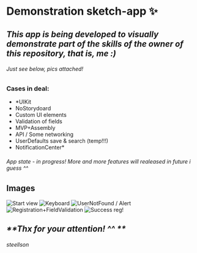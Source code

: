 # **Demonstration sketch-app** ✨

## *This app is being developed to visually demonstrate part of the skills of the owner of this repository, that is, me :)* 
###### Just see below, pics attached!

### **Cases in deal:**

* *UIKit
* NoStorydoard
* Custom UI elements
* Validation of fields
* MVP+Assembly
* API / Some networking 
* UserDefaults save & search (temp!!!)
* NotificationCenter*

###### App state - in progress! More and more features will realeased in future i guess ^^


## **Images**

![Start view](https://github.com/steellson/fieldsValidation/blob/main/img/start.png "When your are not onboarded")
![Keyboard](https://github.com/steellson/fieldsValidation/blob/main/img/keyboard%2Bfields.png "As you see, conetnt goes up")
![UserNotFound / Alert](https://github.com/steellson/fieldsValidation/blob/main/img/userNotFound.png "Subclass from UIAlertController, configurated / Seach in UD")
![Registration+FieldValidation](https://github.com/steellson/fieldsValidation/blob/main/img/registrationValidation.png "Regex checks, painfully  but works")
![Success reg!](https://github.com/steellson/fieldsValidation/blob/main/img/successReg.jpeg "If all fields are filled right - acc is created! Your can enter with this data on first page and transfered to Home screeen")



## _**Thx for your attention! ^^ **_

###### _steellson_
